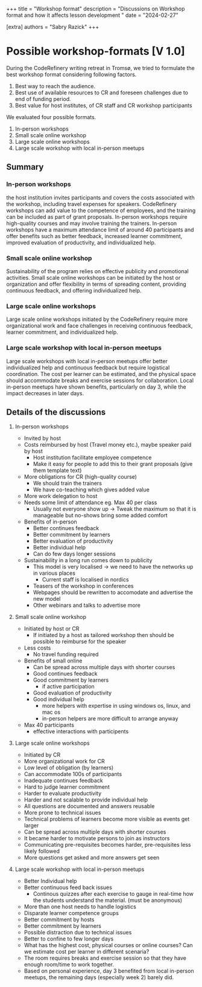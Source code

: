 +++
title = "Workshop format"
description = "Discussions on Workshop format and how it affects lesson development "
date = "2024-02-27"

[extra]
authors = "Sabry Razick"
+++



# Possible workshop-formats [V 1.0]

During the CodeRefinery writing retreat in Tromsø, we tried to formulate the best workshop format
considering following factors.

1. Best way to reach the audience. 
2. Best use of available resources to CR and foreseen challenges due to end of funding period.
3. Best value for host institutes, of CR staff and CR workshop participants  


We evaluated four possible formats. 

1. In-person workshops
2. Small scale online workshop
3. Large scale online workshops
4. Large scale workshop with local in-person meetups

## Summary

### In-person workshops
the host institution invites participants and covers the costs associated with the workshop, including travel expenses for speakers. CodeRefinery workshops can add value to the competence of employees, and the training can be included as part of grant proposals. In-person workshops require high-quality courses and may involve training the trainers. In-person workshops have a maximum attendance limit of around 40 participants and offer benefits such as better feedback, increased learner commitment, improved evaluation of productivity, and individualized help. 

### Small scale online workshop
Sustainability of the program relies on effective publicity and promotional activities. Small scale online workshops can be initiated by the host or organization and offer flexibility in terms of spreading content, providing continuous feedback, and offering individualized help. 

### Large scale online workshops
Large scale online workshops initiated by the CodeRefinery require more organizational work and face challenges in receiving continuous feedback, learner commitment, and individualized help. 

### Large scale workshop with local in-person meetups
Large scale workshops with local in-person meetups offer better individualized help and continuous feedback but require logistical coordination. The cost per learner can be estimated, and the physical space should accommodate breaks and exercise sessions for collaboration. Local in-person meetups have shown benefits, particularly on day 3, while the impact decreases in later days.

## Details of the discussions

 1.  In-person workshops
     - Invited by host
     - Costs reimbursed by host (Travel money etc.), maybe speaker paid by host
       - Host institution facilitate employee competence
       - Make it easy for people to add this to their grant proposals (give them template text)
     - More obligations for CR (high-quality course)
       - We should train the trainers
       - We have co-teaching which gives added value
     - More work delegation to host
     - Needs some limit of attendance eg. Max 40 per class
       - Usually not everyone show up -> Tweak the maximum so that it is manageable but no-shows bring some added comfort
     - Benefits of in-person
       - Better continues feedback
       - Better commitment by learners
       - Better evaluation of productivity
       - Better individual help
       - Can do few days longer sessions
     - Sustainability in a long run comes down to publicity
       - This model is very localised -> we need to have the networks up in various places
         - Current staff is localised in nordics
       - Teasers of the workshop in conferences
       - Webpages should be rewritten to accomodate and advertise the new model
       - Other webinars and talks to advertise more
2. Small scale online workshop
     - Initiated by host or CR
       - If initiated by a host as tailored workshop then should be possible to reimburse for the speaker 
     - Less costs
       - No travel funding required 
     - Benefits of small online
       - Can be spread across multiple days with shorter courses
       - Good continues feedback
       - Good commitment by learners
         - if active participation
       - Good evaluation of productivity
       - Good individual help
         - more helpers with expertise in using windows os, linux, and mac os
         - in-person helpers are more difficult to arrange anyway
     - Max 40 participants 
         - effective interactions with participents

3. Large scale online workshops
     - Initiated by CR
     - More organizational work for CR
     - Low level of obligation (by learners)
     - Can accommodate 100s of participants
     - Inadequate continues feedback
     - Hard to judge learner commitment
     - Harder to evaluate productivity
     - Harder and not scalable to provide individual help
     - All questions are documented and answers reusable
     - More prone to technical issues
     - Technical problems of learners become more visible as events get larger
     - Can be spread across multiple days with shorter courses
     - It became harder to motivate persons to join as instructors
     - Communicating pre-requisites becomes harder, pre-requisites less likely followed
     - More questions get asked and more answers get seen

4. Large scale workshop with local in-person meetups
     - Better Individual help
     - Better continuous feed back issues
         - Continous quizzes after each exercise to gauge in real-time how the students understand the material. (must be anonymous)
     - More than one host needs to handle logistics
     - Disparate learner competence groups
     - Better commitment by hosts
     - Better commitment by learners
     - Possible distraction due to technical issues
     - Better to confine to few longer days
     - What has the highest cost, physical courses or online courses? Can we estimate cost per learner in different scenaria?
     - The room requires breaks and exercise session so that they have enough room/time to work together.
     - Based on personal experience, day 3 benefited from local in-person meetups, the remaining days (especially week 2) barely did.

